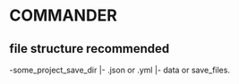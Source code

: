 COMMANDER
==========

## file structure recommended
-some_project_save_dir
    |- .json or .yml
    |- data or save_files.

